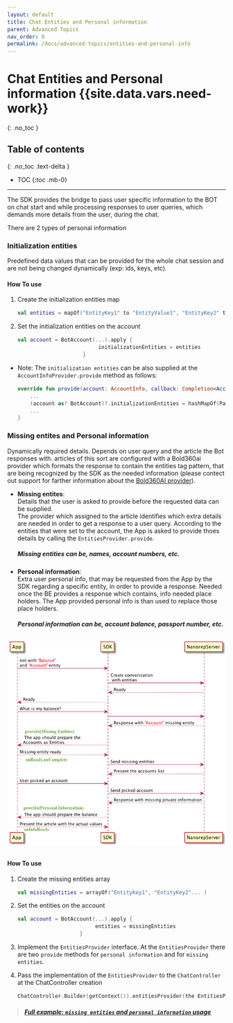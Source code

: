 ```yaml
---
layout: default
title: Chat Entities and Personal information
parent: Advanced Topics
nav_order: 9
permalink: /docs/advanced-topics/entities-and-personal-info
---
```


# Chat Entities and Personal information {{site.data.vars.need-work}}
{: .no_toc }

## Table of contents
{: .no_toc .text-delta }

- TOC
{:toc .mb-0}

---

The SDK provides the bridge to pass user specific information to the BOT on chat start and while processing responses to user queries, which demands more details from the user, during the chat.

There are 2 types of personal information

### <a id="initentities"/> __Initialization entities__

Predefined data values that can be provided for the whole chat session and are not being changed dynamically (exp: ids, keys, etc).

#### How To use

1. Create the initialization entities map

   ```kotlin
   val entities = mapOf("EntityKey1" to "EntityValue1", "EntityKey2" to "EntityValue2", ... )
   ```

2. Set the initialization entities on the account

   ```kotlin
   val account = BotAccount(...).apply {
                             initializationEntities = entities
                        }
   ```

- Note: The `initialization entities` can be also supplied at the `AccountInfoProvider.provide` method as follows:

    ```kotlin
    override fun provide(account: AccountInfo, callback: Completion<AccountInfo>) {
        ...
        (account as? BotAccount)?.initializationEntities = hashMapOf(Pair("USERID", "12345"))
        ...
    }
    ```

### __Missing entites and Personal information__

Dynamically required details. Depends on user query and the article the Bot responses with.
articles of this sort are configured with a Bold360ai provider which formats the response to contain the entities tag pattern, that are being recognized by the SDK as the needed information (please contect out support for farther information about the [Bold360AI provider](https://support.bold360.com/bold360/help/how-do-i-create-a-csv-provider)).

- **Missing entites**:    
  Details that the user is asked to provide before the requested data can be supplied.   
  The provider which assigned to the article identifies which extra details are needed in order to get a response to a user query. According to the entities that were set to the account, the App is asked to provide thoes details by calling the `EntitiesProvider.provide`.   
  ##### Missing entities can be, names, account numbers, etc.

- **Personal information**:   
  Extra user personal info, that may be requested from the App by the SDK regarding a specific entity, in order to provide a response.
  Needed once the BE provides a response which contains, info needed place holders. The App provided personal info is than used to replace those place holders.
  ##### Personal information can be, account balance, passport number, etc.

##  
  ![provide missing entites / personal info](images/Android/personalInfo.png)
##

#### How To use

1. Create the missing entities array

    ```kotlin
    val missingEntities = arrayOf("EntityKey1", "EntityKey2"... )
    ```

2. Set the entities on the account

     ```kotlin
    val account = BotAccount(...).apply {
                              entities = missingEntities
                         }
    ```

3. Implement the `EntitiesProvider` interface.
   At the `EntitiesProvider` there are two `provide` methods for `personal information` and for `missing entities`.

4. Pass the implementation of the `EntitiesProvider` to the `ChatController` at the ChatController creation

    ```kotlin
    ChatController.Builder(getContext()).entitiesProvider(the EntitiesProvider implemintation)...build(...)
    ```

 > ##### [Full example: `missing entities` and `personal information` usage](missing_entities_example.md)
